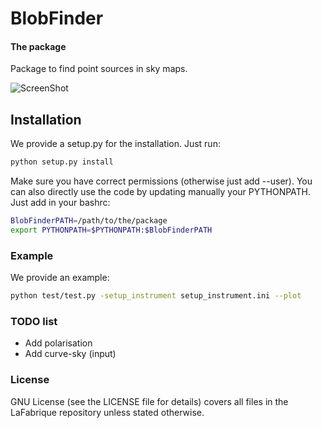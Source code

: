 BlobFinder
==

#### The package
Package to find point sources in sky maps.

![ScreenShot](https://github.com/JulienPeloton/BlobFinder/blob/master/additional_files/temperature.png)

## Installation
We provide a setup.py for the installation. Just run:
```bash
python setup.py install
```
Make sure you have correct permissions (otherwise just add --user).
You can also directly use the code by updating manually your PYTHONPATH.
Just add in your bashrc:
```bash
BlobFinderPATH=/path/to/the/package
export PYTHONPATH=$PYTHONPATH:$BlobFinderPATH
```

### Example

We provide an example:
```bash
python test/test.py -setup_instrument setup_instrument.ini --plot
```

### TODO list
* Add polarisation
* Add curve-sky (input)

### License
GNU License (see the LICENSE file for details) covers all files
in the LaFabrique repository unless stated otherwise.
